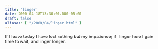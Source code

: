 ```yaml
---
title: 'linger'
date: 2000-04-18T13:30:00.000-05:00
draft: false
aliases: [ "/2000/04/linger.html" ]
---
```


If I leave today I have lost nothing
but my impatience;
if I linger here I gain time to wait,
and linger longer.
